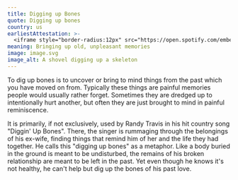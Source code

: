 ```yaml
---
title: Digging up Bones
quote: Digging up bones
country: us
earliestAttestation: >-
  <iframe style="border-radius:12px" src="https://open.spotify.com/embed/track/6JdbV5DDltMVCyV0twmKwj?utm_source=generator&theme=0" style="vertical-align: middle;" height="152" frameBorder="0" allowfullscreen="" allow="autoplay; clipboard-write; encrypted-media; fullscreen; picture-in-picture" loading="lazy"></iframe>
meaning: Bringing up old, unpleasant memories
image: image.svg
image_alt: A shovel digging up a skeleton
---
```


To dig up bones is to uncover or bring to mind things from the past which you have moved on from. Typically these things are painful memories people would usually rather forget. Sometimes they are dredged up to intentionally hurt another, but often they are just brought to mind in painful reminiscence.

It is primarily, if not exclusively, used by Randy Travis in his hit country song "Diggin' Up Bones". There, the singer is rummaging through the belongings of his ex-wife, finding things that remind him of her and the life they had together. He calls this "digging up bones" as a metaphor. Like a body buried in the ground is meant to be undisturbed, the remains of his broken relationship are meant to be left in the past. Yet even though he knows it's not healthy, he can't help but dig up the bones of his past love.
